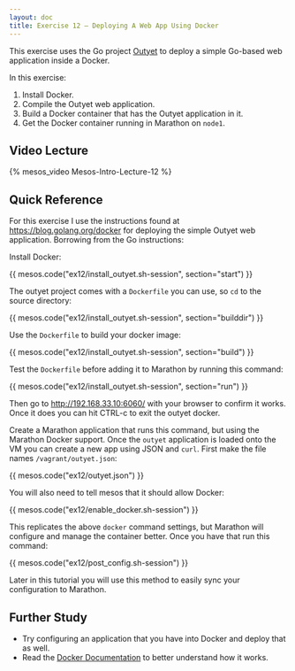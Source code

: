 ```yaml
---
layout: doc
title: Exercise 12 – Deploying A Web App Using Docker
---
```


This exercise uses the Go project [Outyet](https://github.com/GeertJohan/outyet) to deploy a simple Go-based web application inside a Docker.

In this exercise:

1. Install Docker.
2. Compile the Outyet web application.
3. Build a Docker container that has the Outyet application in it.
4. Get the Docker container running in Marathon on ``node1``.


Video Lecture
-------------

{% mesos_video Mesos-Intro-Lecture-12 %}


Quick Reference
---------------

For this exercise I use the instructions found at https://blog.golang.org/docker for deploying the simple Outyet web application.
Borrowing from the Go instructions:

Install Docker:

{{ mesos.code("ex12/install_outyet.sh-session", section="start") }}

The outyet project comes with a ``Dockerfile`` you can use, so ``cd`` to the source directory:

{{ mesos.code("ex12/install_outyet.sh-session", section="builddir") }}

Use the ``Dockerfile`` to build your docker image:

{{ mesos.code("ex12/install_outyet.sh-session", section="build") }}

Test the ``Dockerfile`` before adding it to Marathon by running this command:

{{ mesos.code("ex12/install_outyet.sh-session", section="run") }}

Then go to http://192.168.33.10:6060/ with your browser to confirm it works.  Once it does you can hit CTRL-c to exit the outyet docker.

Create a Marathon application that runs this command, but using the Marathon Docker support.  Once the ``outyet`` application
is loaded onto the VM you can create a new app using JSON and ``curl``.  First make the file names ``/vagrant/outyet.json``:

{{ mesos.code("ex12/outyet.json") }}

You will also need to tell mesos that it should allow Docker:

{{ mesos.code("ex12/enable_docker.sh-session") }}

This replicates the above ``docker`` command settings, but Marathon will configure and manage the container better.  Once you have that
run this command:

{{ mesos.code("ex12/post_config.sh-session") }}

Later in this tutorial you will use this method to easily sync your configuration to Marathon.

Further Study
-------------

* Try configuring an application that you have into Docker and deploy that as well.
* Read the [Docker Documentation](https://docs.docker.com/) to better understand how it works.


